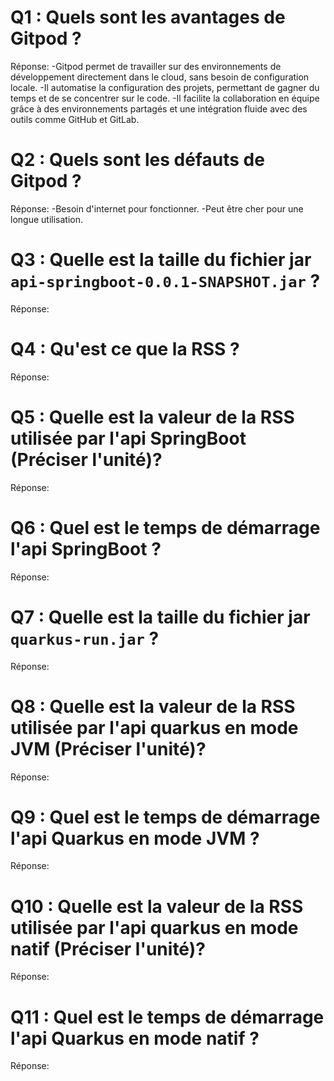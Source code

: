# Q1 : Quels sont  les avantages de Gitpod ?
Réponse:
-Gitpod permet de travailler sur des environnements de développement directement dans le cloud, sans besoin de configuration locale.
-Il automatise la configuration des projets, permettant de gagner du temps et de se concentrer sur le code.
-Il facilite la collaboration en équipe grâce à des environnements partagés et une intégration fluide avec des outils comme GitHub et GitLab.

# Q2 : Quels sont les défauts de Gitpod ?
Réponse:
-Besoin d'internet pour fonctionner.
-Peut être cher pour une longue utilisation.
# Q3 : Quelle est la taille du fichier jar `api-springboot-0.0.1-SNAPSHOT.jar` ?
Réponse:

# Q4 : Qu'est ce que  la RSS ?
Réponse:

# Q5 : Quelle est la valeur de la RSS utilisée par l'api SpringBoot (Préciser l'unité)?
Réponse:

# Q6 : Quel est le temps de démarrage l'api SpringBoot ?
Réponse:

# Q7 : Quelle est la taille du fichier jar `quarkus-run.jar` ?
Réponse:

# Q8 : Quelle est la valeur de la RSS utilisée par l'api quarkus en mode JVM (Préciser l'unité)?
Réponse:

# Q9 : Quel est le temps de démarrage l'api Quarkus en mode JVM ?
Réponse:

# Q10 : Quelle est la valeur de la RSS utilisée par l'api quarkus en mode natif (Préciser l'unité)?
Réponse:

# Q11 : Quel est le temps de démarrage l'api Quarkus en mode natif ?
Réponse: